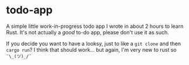# todo-app
A simple little work-in-progress todo app I wrote in about 2 hours to learn Rust.
It's not actually a _good_ to-do app, please don't use it as such.

If you decide you want to have a looksy, just to like a `git clone` and then `cargo run`? I think that should work... but again, I'm very new to rust so `¯\_(ツ)_/¯`